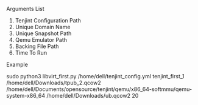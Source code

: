 Arguments List 

1. Tenjint Configuration Path
2. Unique Domain Name
3. Unique Snapshot Path
4. Qemu Emulator Path
5. Backing File Path
6. Time To Run

Example 


sudo python3 libvirt_first.py /home/dell/tenjint_config.yml tenjint_first_1 /home/dell/Downloads/tpub_2.qcow2 /home/dell/Documents/opensource/tenjint/qemu/x86_64-softmmu/qemu-system-x86_64 /home/dell/Downloads/ub.qcow2 20

